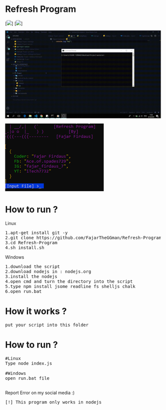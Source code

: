 # Refresh Program

[![](https://img.shields.io/badge/Version-1.0-lime)] [![](https://img.shields.io/badge/Copyright-2019-red)]

![](https://github.com/FajarTheGGman/Refresh-Program/blob/master/.media/ss.gif)

![](https://github.com/FajarTheGGman/Refresh-Program/blob/master/.media/ss.PNG)

# How to run ?

<P>Linux</p>
<pre>
1.apt-get install git -y
2.git clone https://github.com/FajarTheGGman/Refresh-Program
3.cd Refresh-Program
4.sh install.sh
</pre>

<p>Windows</p>
<pre>
1.download the script
2.download nodejs in : nodejs.org
3.install the nodejs
4.open cmd and turn the directory into the script
5.type npm install jsome readline fs shelljs chalk
6.open run.bat
</pre>

# How it works ? 

<pre>
put your script into this folder
</pre>

# How to run ?

<pre>
#Linux
Type node index.js

#Windows
open run.bat file

</pre>

</pre>
Report Error on my social media :)
</pre>

<pre>
[!] This program only works in nodejs 
</pre>
